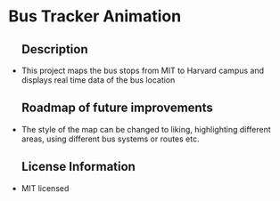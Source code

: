 <h1>Bus Tracker Animation</h1>
<ul>
  <h2>Description</h2>
  <li>This project maps the bus stops from MIT to Harvard campus and displays real time data of the bus location</li>
  <h2>Roadmap of future improvements</h2>
  <li>The style of the map can be changed to liking, highlighting different areas, using different bus systems or routes etc.</li>
  <h2>License Information</h2>
  <li>MIT licensed</li>
  </ul>
  

